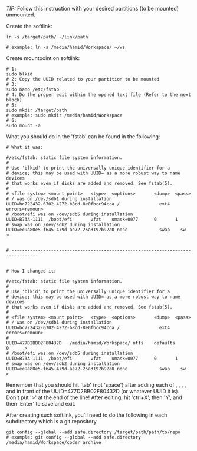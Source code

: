 
*TIP:* Follow this instruction with your desired partitions (to be mounted) unmounted.

Create the softlink:

```
ln -s /target/path/ ~/link/path 

# example: ln -s /media/hamid/Workspace/ ~/ws 
```

Create mountpoint on softlink:

```ln 
# 1:
sudo blkid
# 2: Copy the UUID related to your partition to be mounted
# 3:
sudo nano /etc/fstab 
# 4: Do the proper edit within the opened text file (Refer to the next block)
# 5:
sudo mkdir /target/path
# example: sudo mkdir /media/hamid/Workspace
# 6:
sudo mount -a
```

What you should do in the 'fstab' can be found in the following:

```
# What it was:

#/etc/fstab: static file system information.
#
# Use 'blkid' to print the universally unique identifier for a
# device; this may be used with UUID= as a more robust way to name devices
# that works even if disks are added and removed. See fstab(5).
#
# <file system> <mount point>   <type>  <options>       <dump>  <pass>
# / was on /dev/sdb1 during installation
UUID=bc722432-6702-4272-b8cd-8e0fbcc94cca /               ext4    errors=remoun>
# /boot/efi was on /dev/sdb5 during installation
UUID=B73A-1111  /boot/efi       vfat    umask=0077      0       1
# swap was on /dev/sdb2 during installation
UUID=ec9a80e5-f645-479d-ae72-25a3197b92a0 none            swap    sw           >


# --------------------------------------------------------------------------------


# How I changed it:

#/etc/fstab: static file system information.
#
# Use 'blkid' to print the universally unique identifier for a
# device; this may be used with UUID= as a more robust way to name devices
# that works even if disks are added and removed. See fstab(5).
#
# <file system> <mount point>   <type>  <options>       <dump>  <pass>
# / was on /dev/sdb1 during installation
UUID=bc722432-6702-4272-b8cd-8e0fbcc94cca /               ext4    errors=remoun>
#
UUID=477D2BB02F80432D   /media/hamid/Workspace/ ntfs    defaults        0      >
# /boot/efi was on /dev/sdb5 during installation
UUID=B73A-1111  /boot/efi       vfat    umask=0077      0       1
# swap was on /dev/sdb2 during installation
UUID=ec9a80e5-f645-479d-ae72-25a3197b92a0 none            swap    sw           >
```

Remember that you should hit 'tab' (not 'space') after adding each of <mount point>,
<type>, <options>, <dump>, and <pass> in front of the UUID=477D2BB02F80432D 
(or whatever UUID it is). 
Don't put '>' at the end of the line!
After editing, hit 'ctrl+X', then 'Y', and then 'Enter' to save and exit.

After creating such softlink, you'll need to do the following in each subdirectory which is a git repository.

```
git config --global --add safe.directory /target/path/path/to/repo
# example: git config --global --add safe.directory /media/hamid/Workspace/coder_archive
```
